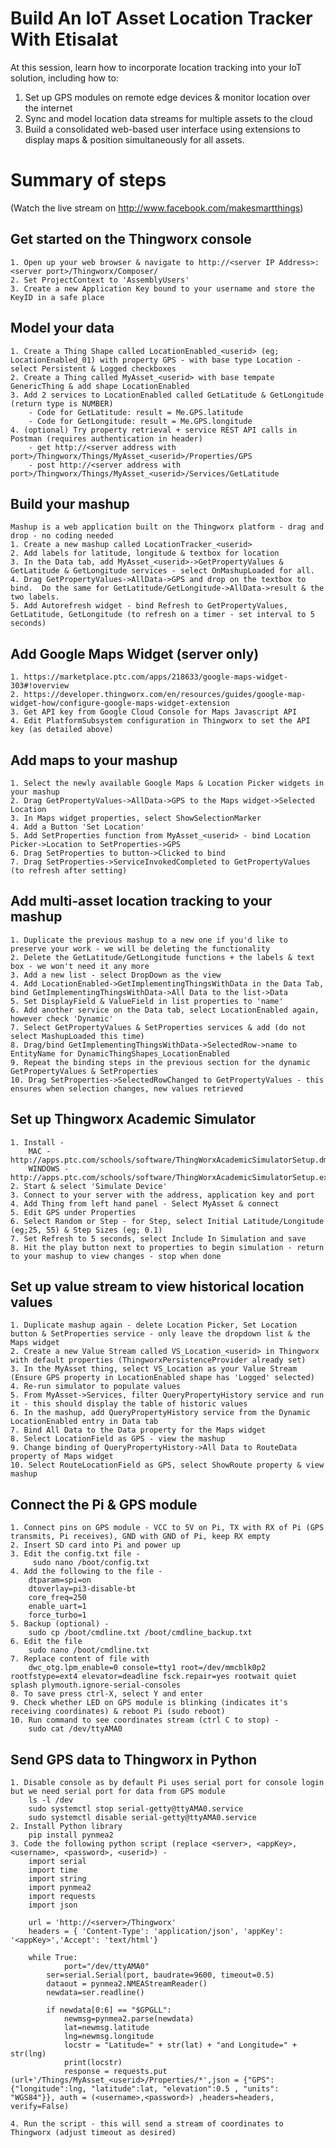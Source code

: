 # Build An IoT Asset Location Tracker With Etisalat
At this session, learn how to incorporate ​location tracking​ into your IoT solution, including how to: 
1. Set up GPS modules on remote edge devices & monitor location over the internet 
2. Sync and model location data streams for multiple assets to the cloud 
3. Build a consolidated web-based user interface using extensions to display maps & position simultaneously for all assets.

# Summary of steps
(Watch the live stream on http://www.facebook.com/makesmartthings)

## Get started on the Thingworx console
	1. Open up your web browser & navigate to http://<server IP Address>:<server port>/Thingworx/Composer/
	2. Set ProjectContext to 'AssemblyUsers'
	3. Create a new Application Key bound to your username and store the KeyID in a safe place

## Model your data
	1. Create a Thing Shape called LocationEnabled_<userid> (eg; LocationEnabled_01) with property GPS - with base type Location - select Persistent & Logged checkboxes
	2. Create a Thing called MyAsset_<userid> with base tempate GenericThing & add shape LocationEnabled
	3. Add 2 services to LocationEnabled called GetLatitude & GetLongitude (return type is NUMBER)
		- Code for GetLatitude: result = Me.GPS.latitude
		- Code for GetLongitude: result = Me.GPS.longitude
	4. (optional) Try property retrieval + service REST API calls in Postman (requires authentication in header)
		- get http://<server address with port>/Thingworx/Things/MyAsset_<userid>/Properties/GPS
		- post http://<server address with port>/Thingworx/Things/MyAsset_<userid>/Services/GetLatitude

## Build your mashup
	Mashup is a web application built on the Thingworx platform - drag and drop - no coding needed
	1. Create a new mashup called LocationTracker_<userid>
	2. Add labels for latitude, longitude & textbox for location
	3. In the Data tab, add MyAsset_<userid>->GetPropertyValues & GetLatitude & GetLongitude services - select OnMashupLoaded for all.
	4. Drag GetPropertyValues->AllData->GPS and drop on the textbox to bind.  Do the same for GetLatitude/GetLongitude->AllData->result & the two labels.
	5. Add Autorefresh widget - bind Refresh to GetPropertyValues, GetLatitude, GetLongitude (to refresh on a timer - set interval to 5 seconds)

## Add Google Maps Widget (server only)
	1. https://marketplace.ptc.com/apps/218633/google-maps-widget-303#!overview
	2. https://developer.thingworx.com/en/resources/guides/google-map-widget-how/configure-google-maps-widget-extension
	3. Get API key from Google Cloud Console for Maps Javascript API
	4. Edit PlatformSubsystem configuration in Thingworx to set the API key (as detailed above)

## Add maps to your mashup
	1. Select the newly available Google Maps & Location Picker widgets in your mashup
	2. Drag GetPropertyValues->AllData->GPS to the Maps widget->Selected Location
	3. In Maps widget properties, select ShowSelectionMarker
	4. Add a Button 'Set Location'
	5. Add SetProperties function from MyAsset_<userid> - bind Location Picker->Location to SetProperties->GPS
	6. Drag SetProperties to button->Clicked to bind
	7. Drag SetProperties->ServiceInvokedCompleted to GetPropertyValues (to refresh after setting)

## Add multi-asset location tracking to your mashup
	1. Duplicate the previous mashup to a new one if you'd like to preserve your work - we will be deleting the functionality
	2. Delete the GetLatitude/GetLongitude functions + the labels & text box - we won't need it any more
	3. Add a new list - select DropDown as the view
	4. Add LocationEnabled->GetImplementingThingsWithData in the Data Tab, bind GetImplementingThingsWithData->All Data to the list->Data
	5. Set DisplayField & ValueField in list properties to 'name'
	6. Add another service on the Data tab, select LocationEnabled again, however check 'Dynamic'
	7. Select GetPropertyValues & SetProperties services & add (do not select MashupLoaded this time)
	8. Drag/bind GetImplementingThingsWithData->SelectedRow->name to EntityName for DynamicThingShapes_LocationEnabled
	9. Repeat the binding steps in the previous section for the dynamic GetPropertyValues & SetProperties 
	10. Drag SetProperties->SelectedRowChanged to GetPropertyValues - this ensures when selection changes, new values retrieved
	
## Set up Thingworx Academic Simulator
	1. Install - 
		MAC - http://apps.ptc.com/schools/software/ThingWorxAcademicSimulatorSetup.dmg
		WINDOWS - http://apps.ptc.com/schools/software/ThingWorxAcademicSimulatorSetup.exe
	2. Start & select 'Simulate Device'
	3. Connect to your server with the address, application key and port
	4. Add Thing from left hand panel - Select MyAsset & connect
	5. Edit GPS under Properties 
	6. Select Random or Step - for Step, select Initial Latitude/Longitude (eg;25, 55) & Step Sizes (eg; 0.1)
	7. Set Refresh to 5 seconds, select Include In Simulation and save
	8. Hit the play button next to properties to begin simulation - return to your mashup to view changes - stop when done

## Set up value stream to view historical location values
	1. Duplicate mashup again - delete Location Picker, Set Location button & SetProperties service - only leave the dropdown list & the Maps widget
	2. Create a new Value Stream called VS_Location_<userid> in Thingworx with default properties (ThingworxPersistenceProvider already set)
	3. In the MyAsset thing, select VS_Location as your Value Stream (Ensure GPS property in LocationEnabled shape has 'Logged' selected)
	4. Re-run simulator to populate values
	5. From MyAsset->Services, filter QueryPropertyHistory service and run it - this should display the table of historic values
	6. In the mashup, add QueryPropertyHistory service from the Dynamic LocationEnabled entry in Data tab
	7. Bind All Data to the Data property for the Maps widget
	8. Select LocationField as GPS - view the mashup
	9. Change binding of QueryPropertyHistory->All Data to RouteData property of Maps widget
	10. Select RouteLocationField as GPS, select ShowRoute property & view mashup

## Connect the Pi & GPS module
	1. Connect pins on GPS module - VCC to 5V on Pi, TX with RX of Pi (GPS transmits, Pi receives), GND with GND of Pi, keep RX empty
	2. Insert SD card into Pi and power up
	3. Edit the config.txt file - 
		 sudo nano /boot/config.txt 
	4. Add the following to the file - 
		dtparam=spi=on
		dtoverlay=pi3-disable-bt
		core_freq=250
		enable_uart=1
		force_turbo=1
	5. Backup (optional) -
		sudo cp /boot/cmdline.txt /boot/cmdline_backup.txt
	6. Edit the file
		sudo nano /boot/cmdline.txt
	7. Replace content of file with 
		dwc_otg.lpm_enable=0 console=tty1 root=/dev/mmcblk0p2 rootfstype=ext4 elevator=deadline fsck.repair=yes rootwait quiet splash plymouth.ignore-serial-consoles
	8. To save press ctrl-X, select Y and enter
	9. Check whether LED on GPS module is blinking (indicates it's receiving coordinates) & reboot Pi (sudo reboot)
	10. Run command to see coordinates stream (ctrl C to stop) - 
		sudo cat /dev/ttyAMA0

## Send GPS data to Thingworx in Python
	1. Disable console as by default Pi uses serial port for console login but we need serial port for data from GPS module
		ls -l /dev
		sudo systemctl stop serial-getty@ttyAMA0.service
		sudo systemctl disable serial-getty@ttyAMA0.service
	2. Install Python library
		pip install pynmea2
	3. Code the following python script (replace <server>, <appKey>, <username>, <password>, <userid>) - 
		import serial
		import time
		import string
		import pynmea2
		import requests
		import json

		url = 'http://<server>/Thingworx'
		headers = { 'Content-Type': 'application/json', 'appKey': '<appKey>','Accept': 'text/html'}

		while True:
	    		port="/dev/ttyAMA0"
			ser=serial.Serial(port, baudrate=9600, timeout=0.5)
			dataout = pynmea2.NMEAStreamReader()
			newdata=ser.readline()
			
			if newdata[0:6] == "$GPGLL":	
				newmsg=pynmea2.parse(newdata)		
				lat=newmsg.latitude
				lng=newmsg.longitude
				locstr = "Latitude=" + str(lat) + "and Longitude=" + str(lng)
				print(locstr)
				response = requests.put (url+'/Things/MyAsset_<userid>/Properties/*',json = {"GPS":{"longitude":lng, "latitude":lat, "elevation":0.5 , "units": "WGS84"}}, auth = (<username>,<password>) ,headers=headers, verify=False)
	
	4. Run the script - this will send a stream of coordinates to Thingworx (adjust timeout as desired)
